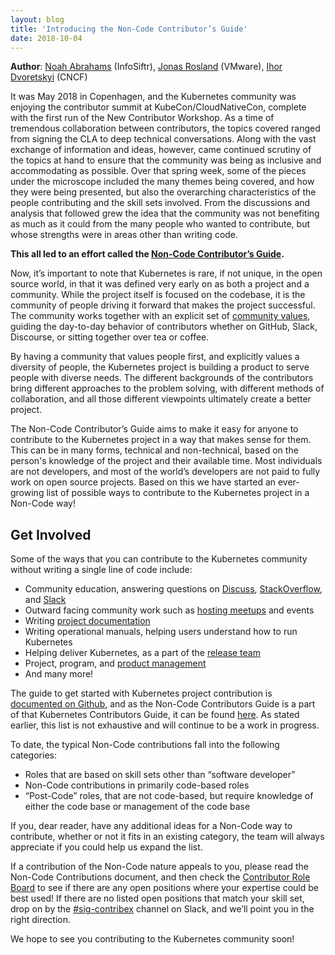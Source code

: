 ```yaml
---
layout: blog
title: 'Introducing the Non-Code Contributor’s Guide'
date: 2018-10-04
---
```


**Author**: [Noah Abrahams](https://twitter.com/noah_abrahams) (InfoSiftr), [Jonas Rosland](https://twitter.com/jonasrosland) (VMware), [Ihor Dvoretskyi](https://twitter.com/idvoretskyi) (CNCF)

It was May 2018 in Copenhagen, and the Kubernetes community was enjoying the contributor summit at KubeCon/CloudNativeCon, complete with the first run of the New Contributor Workshop. As a time of tremendous collaboration between contributors, the topics covered ranged from signing the CLA to deep technical conversations. Along with the vast exchange of information and ideas, however, came continued scrutiny of the topics at hand to ensure that the community was being as inclusive and accommodating as possible. Over that spring week, some of the pieces under the microscope included the many themes being covered, and how they were being presented, but also the overarching characteristics of the people contributing and the skill sets involved. From the discussions and analysis that followed grew the idea that the community was not benefiting as much as it could from the many people who wanted to contribute, but whose strengths were in areas other than writing code.

**This all led to an effort called the [Non-Code Contributor’s Guide](https://github.com/kubernetes/community/blob/master/contributors/guide/non-code-contributions.md).**

Now, it’s important to note that Kubernetes is rare, if not unique, in the open source world, in that it was defined very early on as both a project and a community. While the project itself is focused on the codebase, it is the community of people driving it forward that makes the project successful. The community works together with an explicit set of [community values](https://git.k8s.io/community/values.md), guiding the day-to-day behavior of contributors whether on GitHub, Slack, Discourse, or sitting together over tea or coffee.

By having a community that values people first, and explicitly values a diversity of people, the Kubernetes project is building a product to serve people with diverse needs. The different backgrounds of the contributors bring different approaches to the problem solving, with different methods of collaboration, and all those different viewpoints ultimately create a better project.

The Non-Code Contributor’s Guide aims to make it easy for anyone to contribute to the Kubernetes project in a way that makes sense for them. This can be in many forms, technical and non-technical, based on the person's knowledge of the project and their available time. Most individuals are not developers, and most of the world’s developers are not paid to fully work on open source projects. Based on this we have started an ever-growing list of possible ways to contribute to the Kubernetes project in a Non-Code way!

## Get Involved

Some of the ways that you can contribute to the Kubernetes community without writing a single line of code include:

- Community education, answering questions on [Discuss](https://discuss.kubernetes.io/), [StackOverflow](https://stackoverflow.com/questions/tagged/kubernetes), and [Slack](http://slack.k8s.io/)
- Outward facing community work such as [hosting meetups](https://www.meetup.com/pro/cncf/) and events
- Writing [project documentation](https://github.com/kubernetes/community/tree/master/sig-docs)
- Writing operational manuals, helping users understand how to run Kubernetes
- Helping deliver Kubernetes, as a part of the [release team](https://github.com/kubernetes/sig-release/blob/master/release-team/README.md)
- Project, program, and [product management](https://github.com/kubernetes/community/blob/master/sig-pm/README.md)
- And many more!

The guide to get started with Kubernetes project contribution is [documented on Github](https://github.com/kubernetes/community/tree/master/contributors/guide), and as the Non-Code Contributors Guide is a part of that Kubernetes Contributors Guide, it can be found [here](https://github.com/kubernetes/community/blob/master/contributors/guide/non-code-contributions.md). As stated earlier, this list is not exhaustive and will continue to be a work in progress.   

To date, the typical Non-Code contributions fall into the following categories:

- Roles that are based on skill sets other than “software developer”
- Non-Code contributions in primarily code-based roles
- “Post-Code” roles, that are not code-based, but require knowledge of either the code base or management of the code base

If you, dear reader, have any additional ideas for a Non-Code way to contribute, whether or not it fits in an existing category, the team will always appreciate if you could help us expand the list.

If a contribution of the Non-Code nature appeals to you, please read the Non-Code Contributions document, and then check the [Contributor Role Board](https://discuss.kubernetes.io/c/contributors/role-board) to see if there are any open positions where your expertise could be best used! If there are no listed open positions that match your skill set, drop on by the [#sig-contribex](https://kubernetes.slack.com/messages/sig-contribex) channel on Slack, and we’ll point you in the right direction.

We hope to see you contributing to the Kubernetes community soon!

